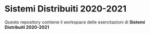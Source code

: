 # Sistemi Distribuiti 2020-2021
Questo repository contiene il workspace delle esercitazioni di **Sistemi Distribuiti 2020-2021**
